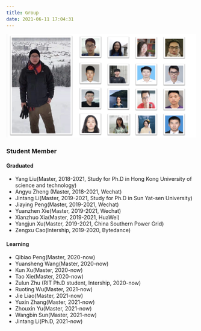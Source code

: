 ```yaml
---
title: Group
date: 2021-06-11 17:04:31
---
```


<!--![HZ](https://t12.baidu.com/it/u=510893777,1540266527&fm=173&s=E9800F9C5C041AC0662451E603007022&w=640&h=297&img.JPEG)-->

<div align=center>
<img src="/attaches/rs_group2.png"/>
</div>

### Student Member
#### Graduated
* Yang Liu(Master, 2018-2021, Study for Ph.D in Hong Kong University of science and technology)
* Angyu Zheng (Master, 2018-2021, Wechat)
* Jintang Li(Master, 2019-2021, Study for Ph.D in Sun Yat-sen University)
* Jiaying Peng(Master, 2019-2021, Wechat)
* Yuanzhen Xie(Master, 2019-2021, Wechat)
* Xianzhuo Xia(Master, 2019-2021, HuaWei)
* Yangjun Xu(Master, 2019-2021, China Southern Power Grid)
* Zengxu Cao(Intership, 2019-2020, Bytedance)

#### Learning
* Qibiao Peng(Master, 2020-now)
* Yuansheng Wang(Master, 2020-now)
* Kun Xu(Master, 2020-now)
* Tao Xie(Master, 2020-now)
* Zulun Zhu (RIT Ph.D student, Intership, 2020-now)
* Ruoting Wu(Master, 2021-now)
* Jie Liao(Master, 2021-now)
* Yuxin Zhang(Master, 2021-now)
* Zhouxin Yu(Master, 2021-now)
* Wangbin Sun(Master, 2021-now)
* Jintang Li(Ph.D, 2021-now)
